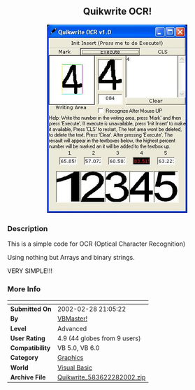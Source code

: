 ﻿<div align="center">

## Quikwrite OCR\!

<img src="PIC20022281522535553.JPG">
</div>

### Description

This is a simple code for OCR (Optical Character Recognition)

Using nothing but Arrays and binary strings.

VERY SIMPLE!!!
 
### More Info
 


<span>             |<span>
---                |---
**Submitted On**   |2002-02-28 21:05:22
**By**             |[VBMaster\!](https://github.com/Planet-Source-Code/PSCIndex/blob/master/ByAuthor/vbmaster.md)
**Level**          |Advanced
**User Rating**    |4.9 (44 globes from 9 users)
**Compatibility**  |VB 5\.0, VB 6\.0
**Category**       |[Graphics](https://github.com/Planet-Source-Code/PSCIndex/blob/master/ByCategory/graphics__1-46.md)
**World**          |[Visual Basic](https://github.com/Planet-Source-Code/PSCIndex/blob/master/ByWorld/visual-basic.md)
**Archive File**   |[Quikwrite\_583622282002\.zip](https://github.com/Planet-Source-Code/vbmaster-quikwrite-ocr__1-32191/archive/master.zip)








